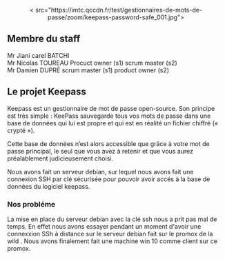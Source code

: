 <p align="center">< src="https://imtc.qccdn.fr/test/gestionnaires-de-mots-de-passe/zoom/keepass-password-safe_001.jpg"></p>


## Membre du staff  
Mr Jiani carel BATCHI    
Mr Nicolas TOUREAU Procuct owner (s1) scrum master (s2)       
Mr Damien DUPRÉ scrum master (s1) product owner (s2)  

## Le projet Keepass
Keepass est un gestionnaire de mot de passe open-source. 
Son principe est très simple : KeePass sauvegarde tous vos mots de passe dans une base de données qui lui est propre et qui est en réalité un fichier chiffré (« crypté »).

Cette base de données n’est alors accessible que grâce à votre mot de passe principal, le seul que vous avez à retenir et que vous aurez préalablement judicieusement choisi.

Nous avons fait un serveur debian, sur lequel nous avons fait une connexion SSH par clé sécurisée pour pouvoir avoir accés à la base de données du logiciel keepass.

### Nos probléme
La mise en place du serveur debian  avec la clé ssh nous a prit pas mal de temps.
En effet nous avons essayer pendant un moment d'avoir une connexxion SSh à distance sur le serveur debian fait sur le promox de la wild .
Nous avons finalement fait une machine win 10 comme client sur ce promox.

